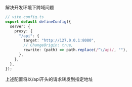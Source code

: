 解决开发环境下跨域问题

```ts
// vite.config.ts
export default defineConfig({
  server: {
    proxy: {
      "/api": {
        target: "http://127.0.0.1:8080",
        // ChangeOrigin: true,
        rewrite: (path) => path.replace(/^\/api/, ""),
      },
    },
  },
});
```

上述配置将以/api开头的请求转发到指定地址